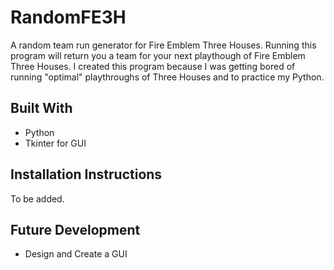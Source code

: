 # RandomFE3H

A random team run generator for Fire Emblem Three Houses. Running this program will return you a team for your next playthough of Fire Emblem Three Houses. I created this program because I was getting bored of running "optimal" playthroughs of Three Houses and to practice my Python. 

## Built With

* Python
* Tkinter for GUI

## Installation Instructions

To be added.

## Future Development

* Design and Create a GUI
